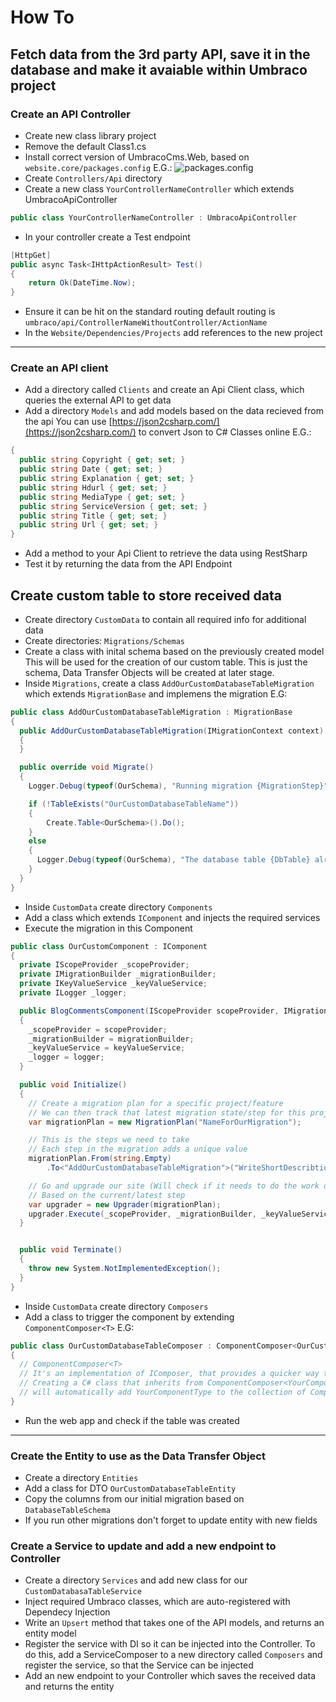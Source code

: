# How To

## Fetch data from the 3rd party API, save it in the database and make it avaiable within Umbraco project

### Create an API Controller

- Create new class library project
- Remove the default Class1.cs
- Install correct version of UmbracoCms.Web, based on `website.core/packages.config`
  E.G.:
  ![packages.config](https://i.imgur.com/O2svxDS.png)
- Create `Controllers/Api` directory
- Create a new class `YourControllerNameController` which extends UmbracoApiController

```C#
public class YourControllerNameController : UmbracoApiController
```

- In your controller create a Test endpoint

```C#
[HttpGet]
public async Task<IHttpActionResult> Test()
{
    return Ok(DateTime.Now);
}
```

- Ensure it can be hit on the standard routing
  default routing is `umbraco/api/ControllerNameWithoutController/ActionName`
- In the `Website/Dependencies/Projects` add references to the new project

---

### Create an API client

- Add a directory called `Clients` and create an Api Client class, which queries the external API to get data
- Add a directory `Models` and add models based on the data recieved from the api
  You can use [https://json2csharp.com/](https://json2csharp.com/) to convert Json to C# Classes online
  E.G.:

```C#
{
  public string Copyright { get; set; }
  public string Date { get; set; }
  public string Explanation { get; set; }
  public string Hdurl { get; set; }
  public string MediaType { get; set; }
  public string ServiceVersion { get; set; }
  public string Title { get; set; }
  public string Url { get; set; }
}
```

- Add a method to your Api Client to retrieve the data using RestSharp
- Test it by returning the data from the API Endpoint

## Create custom table to store received data

- Create directory `CustomData` to contain all required info for additional data
- Create directories: `Migrations/Schemas`
- Create a class with inital schema based on the previously created model
  This will be used for the creation of our custom table. This is just the schema, Data Transfer Objects will be created at later stage.
- Inside `Migrations`, create a class `AddOurCustomDatabaseTableMigration` which extends `MigrationBase` and implemens the migration
  E.G:

```C#
public class AddOurCustomDatabaseTableMigration : MigrationBase
{
  public AddOurCustomDatabaseTableMigration(IMigrationContext context) : base(context)
  {
  }

  public override void Migrate()
  {
    Logger.Debug(typeof(OurSchema), "Running migration {MigrationStep}", $"AddOurCustomDatabaseTableMigration");

    if (!TableExists("OurCustomDatabaseTableName"))
    {
        Create.Table<OurSchema>().Do();
    }
    else
    {
      Logger.Debug(typeof(OurSchema), "The database table {DbTable} already exists, skipping", "OurCustomDatabaseTableName");
    }
  }
}

```

- Inside `CustomData` create directory `Components`
- Add a class which extends `IComponent` and injects the required services
- Execute the migration in this Component

```C#
public class OurCustomComponent : IComponent
{
  private IScopeProvider _scopeProvider;
  private IMigrationBuilder _migrationBuilder;
  private IKeyValueService _keyValueService;
  private ILogger _logger;

  public BlogCommentsComponent(IScopeProvider scopeProvider, IMigrationBuilder migrationBuilder, IKeyValueService keyValueService, ILogger logger)
  {
    _scopeProvider = scopeProvider;
    _migrationBuilder = migrationBuilder;
    _keyValueService = keyValueService;
    _logger = logger;
  }

  public void Initialize()
  {
    // Create a migration plan for a specific project/feature
    // We can then track that latest migration state/step for this project/feature
    var migrationPlan = new MigrationPlan("NameForOurMigration");

    // This is the steps we need to take
    // Each step in the migration adds a unique value
    migrationPlan.From(string.Empty)
        .To<"AddOurCustomDatabaseTableMigration">("WriteShortDescribtionOfMigration");

    // Go and upgrade our site (Will check if it needs to do the work or not)
    // Based on the current/latest step
    var upgrader = new Upgrader(migrationPlan);
    upgrader.Execute(_scopeProvider, _migrationBuilder, _keyValueService, _logger);
  }


  public void Terminate()
  {
    throw new System.NotImplementedException();
  }
}


```

- Inside `CustomData` create directory `Composers`
- Add a class to trigger the component by extending `ComponentComposer<T>`
  E.G:

```C#
public class OurCustomDatabaseTableComposer : ComponentComposer<OurCustomComponent>
{
  // ComponentComposer<T>
  // It's an implementation of IComposer, that provides a quicker way to add a custom component to the Component's collection.
  // Creating a C# class that inherits from ComponentComposer<YourComponentType>
  // will automatically add YourComponentType to the collection of Components.
}
```

- Run the web app and check if the table was created

---

### Create the Entity to use as the Data Transfer Object

- Create a directory `Entities`
- Add a class for DTO `OurCustomDatabaseTableEntity`
- Copy the columns from our initial migration based on `DatabaseTableSchema`
- If you run other migrations don't forget to update entity with new fields

### Create a Service to update and add a new endpoint to Controller

- Create a directory `Services` and add new class for our `CustomDatabasaTableService`
- Inject required Umbraco classes, which are auto-registered with Dependecy Injection
- Write an `Upsert` method that takes one of the API models, and returns an entity model
- Register the service with DI so it can be injected into the Controller. To do this, add a ServiceComposer to a new directory called `Composers` and register the service, so that the Service can be injected
- Add an new endpoint to your Controller which saves the received data and returns the entity
